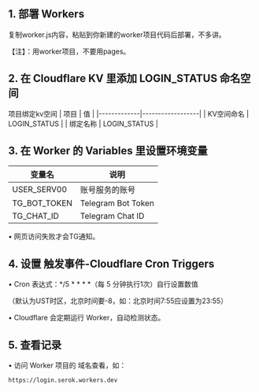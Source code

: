 ## 1.	部署 Workers
   复制worker.js内容，粘贴到你新建的worker项目代码后部署，不多讲。

  【注】：用worker项目，不要用pages。
##
## 2.   在 Cloudflare KV 里添加 LOGIN_STATUS 命名空间
   项目绑定kv空间
| 项目          | 值                  |
|-------------|------------------|
| KV空间命名 | LOGIN_STATUS    |
| 绑定名称   | LOGIN_STATUS |
##
## 3.	在 Worker 的 Variables 里设置环境变量

| 变量名          | 说明                 |
|---------------|--------------------|
| USER_SERV00   | 账号服务的账号               |
| TG_BOT_TOKEN  | Telegram Bot Token  |
| TG_CHAT_ID    | Telegram Chat ID    |

   •	    网页访问失败才会TG通知。
##
## 4.	设置 触发事件-Cloudflare Cron Triggers
   •	Cron 表达式：*/5 * * * *（每 5 分钟执行1次）自行设置数值
     
   （默认为UST时区，北京时间要-8，如：北京时间7:55应设置为23:55）

   •	Cloudflare 会定期运行 Worker，自动检测状态。
##
## 5.	查看记录
   •	    访问 Worker 项目的 域名查看，如：
    
    https://login.serok.workers.dev
##